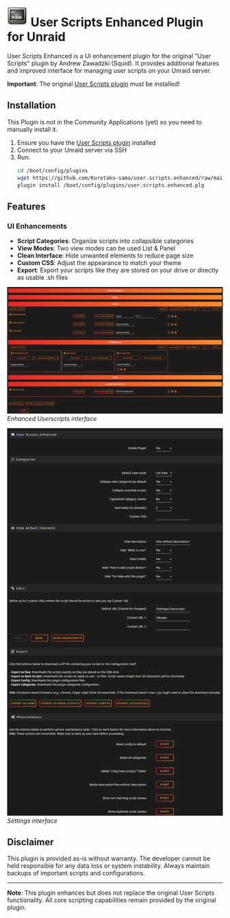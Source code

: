 # ![Plugin Icon](images/icon.png) User Scripts Enhanced Plugin for Unraid

User Scripts Enhanced is a UI enhancement plugin for the original "User Scripts" plugin by Andrew Zawadzki (Squid).
It provides additional features and improved interface for managing user scripts on your Unraid server.

**Important**: The original [User Scripts plugin](https://forums.unraid.net/topic/48286-plugin-ca-user-scripts/) must be installed!

## Installation

This Plugin is not in the Community Applications (yet) so you need to manually install it.

1. Ensure you have the [User Scripts plugin](https://forums.unraid.net/topic/48286-plugin-ca-user-scripts/) installed
2. Connect to your Unraid server via SSH
3. Run:
   ```bash
   cd /boot/config/plugins
   wget https://github.com/Kurotaku-sama/user.scripts.enhanced/raw/main/user.scripts.enhanced.plg
   plugin install /boot/config/plugins/user.scripts.enhanced.plg
   ```

## Features

### UI Enhancements
- **Script Categories**: Organize scripts into collapsible categories
- **View Modes**: Two view modes can be used List & Panel
- **Clean Interface**: Hide unwanted elements to reduce page size
- **Custom CSS**: Adjust the appearance to match your theme
- **Export**: Export your scripts like they are stored on your drive or directly as usable .sh files

![UserScripts Page](images/page_userscripts.png)
*Enhanced Userscripts interface*

![Settings Page](images/page_settings.png)
*Settings interface*

## Disclaimer

This plugin is provided as-is without warranty. The developer cannot be held responsible for any data loss or system instability. Always maintain backups of important scripts and configurations.

---

**Note**: This plugin enhances but does not replace the original User Scripts functionality. All core scripting capabilities remain provided by the original plugin.
